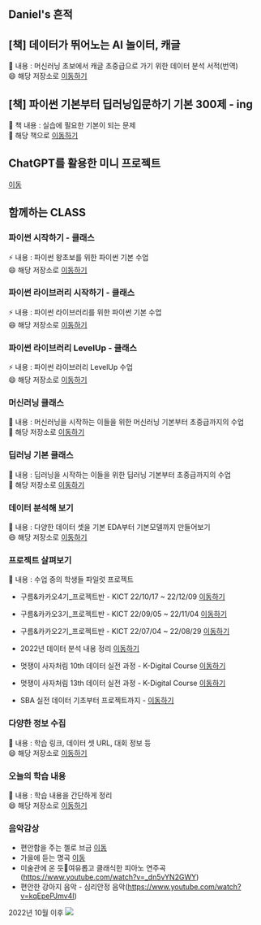 ## Daniel's 흔적

## [책] 데이터가 뛰어노는 AI 놀이터, 캐글
🌱 내용 : 머신러닝 초보에서 캐글 초중급으로 가기 위한 데이터 분석 서적(번역)<br>
😄 해당 저장소로 [이동하기](https://github.com/LDJWJ/kagglebook)  

## [책] 파이썬 기본부터 딥러닝입문하기 기본 300제 - ing
:gift: 책 내용 : 실습에 필요한 기본이 되는 문제 <br>
:tada: 해당 책으로 [이동하기](https://wikidocs.net/book/7991)

## ChatGPT를 활용한 미니 프로젝트
 [이동](https://ldjwj.github.io/ChatGPT_Mini_Project/)

## 함께하는 CLASS 
### 파이썬 시작하기 - 클래스
⚡ 내용 : 파이썬 왕초보를 위한 파이썬 기본 수업 <br>
😄 해당 저장소로 [이동하기](https://github.com/LDJWJ/CLASS_PYTHON_START) 

### 파이썬 라이브러리 시작하기 - 클래스
⚡ 내용 : 파이썬 라이브러리를 위한 파이썬 기본 수업 <br>
😄 해당 저장소로 [이동하기](https://github.com/LDJWJ/CLASS_PY_LIB_START) 

### 파이썬 라이브러리 LevelUp - 클래스
⚡ 내용 : 파이썬 라이브러리 LevelUp 수업 <br>
😄 해당 저장소로 [이동하기](https://github.com/LDJWJ/CLASS_PY_LIB_LEVELUP) 

### 머신러닝 클래스
🔭 내용 : 머신러닝을 시작하는 이들을 위한 머신러닝 기본부터 초중급까지의 수업 <br>
🤔 해당 저장소로 [이동하기](https://github.com/LDJWJ/ML_Basic_Class)  

### 딥러닝 기본 클래스
🔭 내용 : 딥러닝을 시작하는 이들을 위한 딥러닝 기본부터 초중급까지의 수업 <br>
🤔 해당 저장소로 [이동하기](https://github.com/LDJWJ/DL_Basic)  

### 데이터 분석해 보기
🌱 내용 : 다양한 데이터 셋을 기본 EDA부터 기본모델까지 만들어보기 <br>
😄 해당 저장소로 [이동하기](https://github.com/LDJWJ/dataAnalysis)  

### 프로젝트 살펴보기 
🌱 내용 : 수업 중의 학생들 파일럿 프로젝트 <br>
 * 구름&카카오4기_프로젝트반 - KICT 22/10/17 ~ 22/12/09 [이동하기](https://github.com/LDJWJ/Goorm_4_DataCourse)
 * 구름&카카오3기_프로젝트반 - KICT 22/09/05 ~ 22/11/04 [이동하기](https://github.com/LDJWJ/Goorm_3rd_DataCourse) 
 * 구름&카카오2기_프로젝트반 - KICT 22/07/04 ~ 22/08/29 [이동하기](https://github.com/LDJWJ/Goorm_2nd_DataCourse)  
 * 2022년 데이터 분석 내용 정리 [이동하기](https://github.com/LDJWJ/MyDataAnalysis_2022)
 

 * 멋쟁이 사자처림 10th 데이터 실전 과정 - K-Digital Course [이동하기](https://github.com/LDJWJ/LikeLion_10th_DataCourse) 
 * 멋쟁이 사자처림 13th 데이터 실전 과정 - K-Digital Course [이동하기](https://github.com/LDJWJ/LikeLion_13th_DataCourse) 
 * SBA 실전 데이터 기초부터 프로젝트까지 - [이동하기](https://github.com/LDJWJ/00_SBA01_BigData) 

### 다양한 정보 수집 
🌱 내용 : 학습 링크, 데이터 셋 URL, 대회 정보 등 <br>
😄 해당 저장소로 [이동하기](https://github.com/LDJWJ/UPGRADE) 

### 오늘의 학습 내용 
🌱 내용 : 학습 내용을 간단하게 정리 <br>
😄 해당 저장소로 [이동하기](https://github.com/LDJWJ/Today_Schedule) 

### 음악감상
 * 편안함을 주는 첼로 브금 [이동](https://www.youtube.com/watch?v=E4WWYyS3rXQ)
 * 가을에 듣는 명곡 [이동](https://www.youtube.com/watch?v=OA4xWoZ6Ygo)
 * 미술관에 온 듯🎻여유롭고 클래식한 피아노 연주곡(https://www.youtube.com/watch?v=_dn5vYN2GWY)
 * 편안한 강아지 음악 - 심리안정 음악(https://www.youtube.com/watch?v=kqEpePJmv4I)

<!--
**LDJWJ/LDJWJ** is a ✨ _special_ ✨ repository because its `README.md` (this file) appears on your GitHub profile.

Here are some ideas to get you started:

- 🔭 I’m currently working on ...
- 🌱 I’m currently learning ...
- 👯 I’m looking to collaborate on ...
- 🤔 I’m looking for help with ...
- 💬 Ask me about ...
- 📫 How to reach me: ...
- 😄 Pronouns: ...
- ⚡ Fun fact: ...
-->

2022년 10월 이후 <a href="https://hits.seeyoufarm.com"><img src="https://hits.seeyoufarm.com/api/count/incr/badge.svg?url=https%3A%2F%2Fgithub.com%2FLDJWJ%2F&count_bg=%2379C83D&title_bg=%23555555&icon=&icon_color=%23E7E7E7&title=hits&edge_flat=false"/></a>
